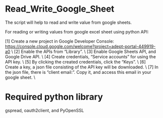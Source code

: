 # Read_Write_Google_Sheet
The script will help to read and write value from google sheets. 

For reading or writing values from google excel sheet using python API:

[1] Create a new project in Google Developer Console: https://console.cloud.google.com/welcome?project=adept-portal-449919-a0 \\
[2] Enable the APIs from “Library”. \\
[3] Enable Google Sheets API, and Google Drive API. \\
[4] Create credentials, “Service accounts” for using the API key. \\
[5] By clicking the created credentials, click the “Keys”. \\
[6] Create a key, a json file consisting of the API key will be downloaded. \\
[7] In the json file, there is “client email:”. Copy it, and access this email in your google sheet. \\

# Required python library
gspread, oauth2client, and PyOpenSSL


